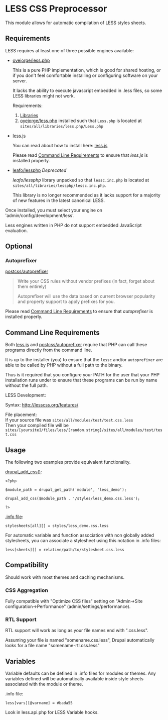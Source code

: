 
LESS CSS Preprocessor
=====================

This module allows for automatic compilation of LESS styles sheets.

Requirements
------------

LESS requires at least one of three possible engines available:

[oyejorge/less.php]: http://lessphp.gpeasy.com/
[less.js]: http://lesscss.org/usage/#command-line-usage
[leafo/lessphp]: http://leafo.net/lessphp/

[Command Line Requirements]: #command

 -  [oyejorge/less.php]
    
    This is a pure PHP implementation, which is good for shared hosting, or if you don't feel comfortable
    installing or configuring software on your server.
    
    It lacks the ability to execute javascript embedded in .less files, so some LESS libraries might not work.
    
    Requirements:
    
    1. [Libraries](https://drupal.org/project/libraries)
    2. [oyejorge/less.php] installed such that `Less.php` is located at `sites/all/libraries/less.php/Less.php`

 -  [less.js]
    
    You can read about how to install here: [less.js]
    
    Please read [Command Line Requirements] to ensure that *less.js* is installed properly.

 - [leafo/lessphp] *Deprecated*
    
    *leafo/lessphp* library unpacked so that `lessc.inc.php` is located at `sites/all/libraries/lessphp/lessc.inc.php`.
    
    This library is no longer recommended as it lacks support for a majority of new features in the latest canonical LESS.

Once installed, you must select your engine on 'admin/config/development/less'.

Less engines written in PHP do not support embedded JavaScript evaluation.

Optional
--------

### Autoprefixer

[postcss/autoprefixer]: https://github.com/postcss/autoprefixer

[postcss/autoprefixer]
> Write your CSS rules without vendor prefixes (in fact, forget about them entirely)
> 
> Autoprefixer will use the data based on current browser popularity and property support to apply prefixes for you.

Please read [Command Line Requirements] to ensure that *autoprefixer* is installed properly.

<a name="command"></a>
Command Line Requirements
-------------------------

Both [less.js] and [postcss/autoprefixer] require that PHP can call these programs directly from the command line.

It is up to the installer (you) to ensure that the `lessc` and/or `autoprefixer` are able to be called by PHP without a full path to the binary.

Thus is it required that you configure your PATH for the user that your PHP installation runs under to ensure that these programs can be run by name without the full path.


LESS Development:

Syntax: http://lesscss.org/features/



File placement:  
If your source file was `sites/all/modules/test/test.css.less`  
Then your compiled file will be `sites/[yoursite]/files/less/[random.string]/sites/all/modules/test/test.css`  

Usage
-----

The following two examples provide equivalent functionality.

[drupal_add_css()]:

    <?php
    
    $module_path = drupal_get_path('module', 'less_demo');
    
    drupal_add_css($module_path . '/styles/less_demo.css.less');
    
    ?>

[drupal_add_css()]: https://api.drupal.org/api/drupal/includes%21common.inc/function/drupal_add_css/7

[.info file]:

    stylesheets[all][] = styles/less_demo.css.less
    
[.info file]: https://www.drupal.org/node/542202

For automatic variable and function association with non globally added
stylesheets, you can associate a stylesheet using this notation in .info files:

    less[sheets][] = relative/path/to/stylesheet.css.less


Compatibility
-------------

Should work with most themes and caching mechanisms.


### CSS Aggregation

Fully compatible with "Optimize CSS files" setting on "Admin->Site configuration->Performance" (admin/settings/performance).


### RTL Support

RTL support will work as long as your file names end with ".css.less".

Assuming your file is named "somename.css.less", Drupal automatically looks for a file name "somename-rtl.css.less"

Variables
---------

Variable defaults can be defined in .info files for modules or themes. Any variables defined will be automatically available inside style sheets associated with the module or theme.

.info file:

    less[vars][@varname] = #bada55

Look in less.api.php for LESS Variable hooks.
